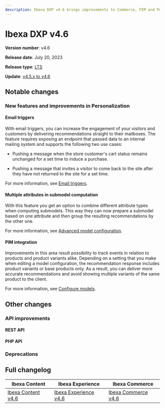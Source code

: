 ```yaml
---
description: Ibexa DXP v4.6 brings improvements to Commerce, PIM and Personalization offerings, and a number of changes in CDP and Ibexa Connect.
---
```


# Ibexa DXP v4.6

**Version number**: v4.6

**Release date**: July 20, 2023

**Release type**: [LTS](https://support.ibexa.co/Public/service-life)

**Update**: [v4.5.x to v4.6](https://doc.ibexa.co/en/latest/update_and_migration/from_4.5/update_from_4.5/)

## Notable changes

### New features and improvements in Personalization

#### Email triggers

With email triggers, you can increase the engagement of your visitors and customers by delivering recommendations straight to their mailboxes. 
The feature requires exposing an endpoint that passed data to an internal mailing system and supports the following two use cases:

- Pushing a message when the store customer's cart status remains unchanged for a set time to induce a purchase.

- Pushing a message that invites a visitor to come back to the site after they have not returned to the site for a set time.

For more information, see [Email triggers](https://doc.ibexa.co/projects/userguide/en/4.5/personalization/triggers.md).

#### Multiple attributes in submodel computation

With this feature you get an option to combine different attribute types when computing submodels. 
This way they can now prepare a submodel based on one attribute and then group the resulting recommendations by the other one.

For more information, see [Advanced model configuration](https://doc.ibexa.co/projects/userguide/en/latest/personalization/configure_models/#advanced-model-configuration).

#### PIM integration

Improvements in this area result possibility to track events in relation to products and product variants alike.
Depending on a setting that you make when editing a model configuration, the recommendation response includes product variants or base products only. 
As a result, you can deliver more accurate recommendations and avoid showing multiple variants of the same product to the client.

For more information, see [Configure models](https://doc.ibexa.co/projects/userguide/en/latest/personalization/configure_models/).

### 

## Other changes

### 

### API improvements

#### REST API 

#### PHP API 

### 

### 

### 

### Deprecations

#### 

## Full changelog

| Ibexa Content | Ibexa Experience | Ibexa Commerce|
|---------------|------------------|---------------|
| [Ibexa Content v4.6](https://github.com/ibexa/content/releases/tag/v4.6.0) | [Ibexa Experience v4.6](https://github.com/ibexa/experience/releases/tag/v4.6.0) | [Ibexa Commerce v4.6](https://github.com/ibexa/commerce/releases/tag/v4.6.0) |
